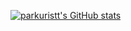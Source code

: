 
[![parkuristt's GitHub stats](https://github-readme-stats.vercel.app/api?username=parkuristt)](https://github.com/anuraghazra/github-readme-stats)
